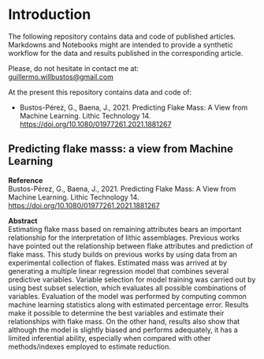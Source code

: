 # Introduction  

The following repository contains data and code of published articles. Markdowns and Notebooks might are intended to provide a synthetic workflow for the data and results published in the corresponding article.   

Please, do not hesitate in contact me at:   
guillermo.willbustos@gmail.com   

At the present this repository contains data and code of:  

  * Bustos-Pérez, G., Baena, J., 2021. Predicting Flake Mass: A View from Machine Learning. Lithic Technology 14. https://doi.org/10.1080/01977261.2021.1881267    

 

## Predicting flake masss: a view from Machine Learning   

**Reference**   
Bustos-Pérez, G., Baena, J., 2021. Predicting Flake Mass: A View from Machine Learning. Lithic Technology 14. https://doi.org/10.1080/01977261.2021.1881267    

**Abstract**   
Estimating flake mass based on remaining attributes bears an important relationship for the interpretation of lithic assemblages. Previous works have pointed out the relationship between flake attributes and prediction of flake mass. This study builds on previous works by using data from an experimental collection of flakes. Estimated mass was arrived at by generating a multiple linear regression model that combines several predictive variables. Variable selection for model training was carried out by using best subset selection, which evaluates all possible combinations of variables. Evaluation of the model was performed by computing common machine learning statistics along with estimated percentage error. Results make it possible to determine the best variables and estimate their relationships with flake mass. On the other hand, results also show that although the model is slightly biased and performs adequately, it has a limited inferential ability, especially when compared with other methods/indexes employed to estimate reduction.
